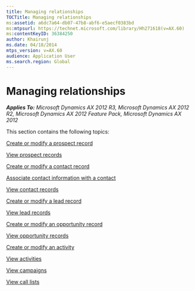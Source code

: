 ```yaml
---
title: Managing relationships
TOCTitle: Managing relationships
ms:assetid: a6dc7a64-db07-47b8-abf6-e5aecf0383bd
ms:mtpsurl: https://technet.microsoft.com/library/Hh271618(v=AX.60)
ms:contentKeyID: 36384250
author: Khairunj
ms.date: 04/18/2014
mtps_version: v=AX.60
audience: Application User
ms.search.region: Global
---
```


# Managing relationships 


_**Applies To:** Microsoft Dynamics AX 2012 R3, Microsoft Dynamics AX 2012 R2, Microsoft Dynamics AX 2012 Feature Pack, Microsoft Dynamics AX 2012_

This section contains the following topics:

[Create or modify a prospect record](create-or-modify-a-prospect-record.md)

[View prospect records](view-prospect-records.md)

[Create or modify a contact record](create-or-modify-a-contact-record.md)

[Associate contact information with a contact](associate-contact-information-with-a-contact.md)

[View contact records](view-contact-records.md)

[Create or modify a lead record](create-or-modify-a-lead-record.md)

[View lead records](view-lead-records.md)

[Create or modify an opportunity record](create-or-modify-an-opportunity-record.md)

[View opportunity records](view-opportunity-records.md)

[Create or modify an activity](create-or-modify-an-activity.md)

[View activities](view-activities.md)

[View campaigns](view-campaigns.md)

[View call lists](view-call-lists.md)

  


